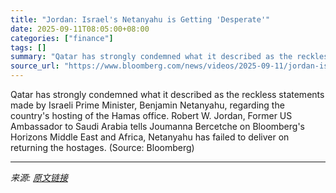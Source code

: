 ```yaml
---
title: "Jordan: Israel's Netanyahu is Getting 'Desperate'"
date: 2025-09-11T08:05:00+08:00
categories: ["finance"]
tags: []
summary: "Qatar has strongly condemned what it described as the reckless statements made by Israeli Prime Minister, Benjamin Netanyahu, regarding the country's hosting of the Hamas office. Robert W. Jordan, For"
source_url: "https://www.bloomberg.com/news/videos/2025-09-11/jordan-israel-s-netanyahu-is-getting-desperate-video"
---
```


Qatar has strongly condemned what it described as the reckless statements made by Israeli Prime Minister, Benjamin Netanyahu, regarding the country's hosting of the Hamas office. Robert W. Jordan, Former US Ambassador to Saudi Arabia tells Joumanna Bercetche on Bloomberg's Horizons Middle East and Africa, Netanyahu has failed to deliver on returning the hostages. (Source: Bloomberg)

---

*来源: [原文链接](https://www.bloomberg.com/news/videos/2025-09-11/jordan-israel-s-netanyahu-is-getting-desperate-video)*
